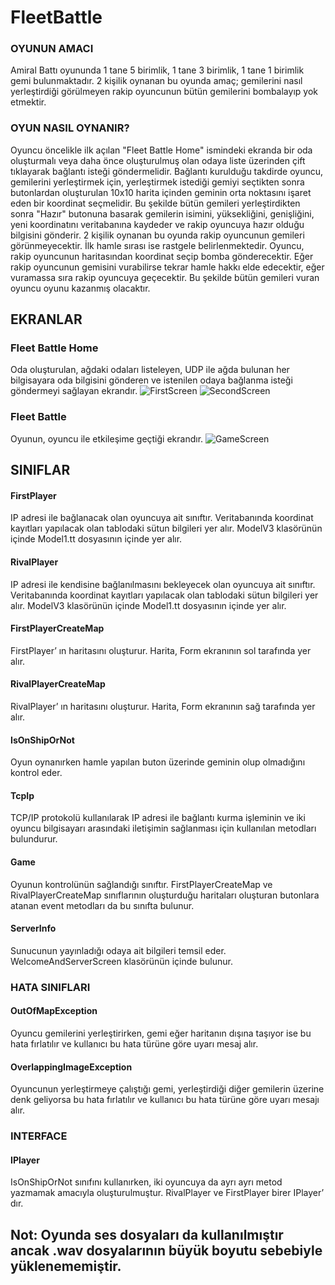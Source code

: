 # FleetBattle 
### OYUNUN AMACI

Amiral Battı oyununda 1 tane 5 birimlik, 1 tane 3 birimlik, 1 tane 1 birimlik gemi bulunmaktadır. 2 kişilik oynanan bu oyunda amaç;  gemilerini nasıl yerleştirdiği görülmeyen rakip oyuncunun bütün gemilerini bombalayıp yok etmektir.

### OYUN NASIL OYNANIR?
Oyuncu öncelikle ilk açılan "Fleet Battle Home" ismindeki ekranda bir oda oluşturmalı veya daha önce oluşturulmuş olan odaya liste üzerinden çift tıklayarak bağlantı isteği göndermelidir. Bağlantı kurulduğu takdirde oyuncu, gemilerini yerleştirmek için, yerleştirmek istediği gemiyi seçtikten sonra butonlardan oluşturulan 10x10 harita içinden geminin orta noktasını işaret eden bir koordinat seçmelidir. Bu şekilde bütün gemileri yerleştirdikten sonra "Hazır" butonuna basarak gemilerin isimini, yüksekliğini, genişliğini, yeni koordinatını veritabanına kaydeder ve rakip oyuncuya hazır olduğu bilgisini gönderir. 2 kişilik oynanan bu oyunda rakip oyuncunun gemileri  görünmeyecektir. İlk hamle sırası ise rastgele belirlenmektedir. Oyuncu, rakip oyuncunun haritasından koordinat seçip bomba gönderecektir. Eğer rakip oyuncunun gemisini vurabilirse tekrar hamle hakkı elde edecektir, eğer vuramassa sıra rakip oyuncuya geçecektir. Bu şekilde bütün gemileri vuran oyuncu oyunu kazanmış olacaktır.
## EKRANLAR
### Fleet Battle Home
Oda oluşturulan, ağdaki odaları listeleyen, UDP ile ağda bulunan her bilgisayara oda bilgisini gönderen ve istenilen odaya bağlanma isteği göndermeyi sağlayan ekrandır.
![FirstScreen](https://user-images.githubusercontent.com/56110811/186230742-d32c0e37-14bf-47b6-9f16-1c44c01f4a58.PNG)
![SecondScreen](https://user-images.githubusercontent.com/56110811/186230948-fdbdce0c-6168-41d9-8ad9-08f8b0d48f20.PNG)

### Fleet Battle 
Oyunun, oyuncu ile etkileşime geçtiği ekrandır.
![GameScreen](https://user-images.githubusercontent.com/56110811/186231021-e5ec61de-ef13-4afa-814d-c0dc8348f58a.PNG)

## SINIFLAR
#### FirstPlayer
IP adresi ile bağlanacak olan oyuncuya ait sınıftır. Veritabanında koordinat kayıtları yapılacak olan tablodaki sütun bilgileri yer alır. ModelV3 klasörünün içinde Model1.tt dosyasının içinde yer alır.

#### RivalPlayer
IP adresi ile  kendisine bağlanılmasını bekleyecek olan oyuncuya ait sınıftır. Veritabanında koordinat kayıtları yapılacak olan tablodaki sütun bilgileri yer alır. ModelV3 klasörünün içinde Model1.tt dosyasının içinde yer alır.

#### FirstPlayerCreateMap
FirstPlayer’ ın haritasını oluşturur. Harita, Form ekranının sol tarafında yer alır.
#### RivalPlayerCreateMap
RivalPlayer’ ın haritasını oluşturur. Harita, Form ekranının sağ tarafında yer alır.
#### IsOnShipOrNot
Oyun oynanırken hamle yapılan buton üzerinde geminin olup olmadığını kontrol eder.
#### TcpIp
TCP/IP protokolü kullanılarak IP adresi ile bağlantı kurma işleminin ve iki oyuncu bilgisayarı arasındaki iletişimin sağlanması için kullanılan metodları bulundurur.
#### Game
Oyunun kontrolünün sağlandığı sınıftır. FirstPlayerCreateMap ve RivalPlayerCreateMap sınıflarının oluşturduğu haritaları oluşturan butonlara atanan event metodları da bu sınıfta bulunur. 
#### ServerInfo
Sunucunun yayınladığı odaya ait bilgileri temsil eder. WelcomeAndServerScreen klasörünün içinde bulunur.

### HATA SINIFLARI
#### OutOfMapException
Oyuncu gemilerini yerleştirirken, gemi eğer haritanın dışına taşıyor ise bu hata fırlatılır ve kullanıcı bu hata türüne göre uyarı mesaj alır.
#### OverlappingImageException
Oyuncunun yerleştirmeye çalıştığı gemi, yerleştirdiği diğer gemilerin üzerine denk geliyorsa bu hata fırlatılır ve kullanıcı bu hata türüne göre uyarı mesajı alır.

### INTERFACE
#### IPlayer
IsOnShipOrNot sınıfını kullanırken, iki oyuncuya da ayrı ayrı metod yazmamak amacıyla oluşturulmuştur. RivalPlayer ve FirstPlayer birer IPlayer’ dır.

## Not: Oyunda ses dosyaları da kullanılmıştır ancak .wav dosyalarının büyük boyutu sebebiyle yüklenememiştir.
